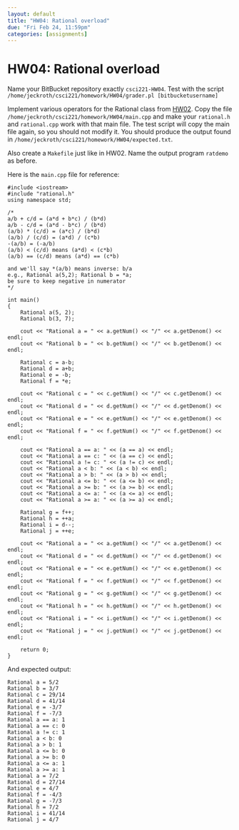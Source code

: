 ```yaml
---
layout: default
title: "HW04: Rational overload"
due: "Fri Feb 24, 11:59pm"
categories: [assignments]
---
```


# HW04: Rational overload

Name your BitBucket repository exactly `csci221-HW04`. Test with the script `/home/jeckroth/csci221/homework/HW04/grader.pl [bitbucketusername]`

Implement various operators for the Rational class from [HW02](/homework/HW02.html). Copy the file `/home/jeckroth/csci221/homework/HW04/main.cpp` and make your `rational.h` and `rational.cpp` work with that main file. The test script will copy the main file again, so you should not modify it. You should produce the output found in `/home/jeckroth/csci221/homework/HW04/expected.txt`.

Also create a `Makefile` just like in HW02. Name the output program `ratdemo` as before.

Here is the `main.cpp` file for reference:

```
#include <iostream>
#include "rational.h"
using namespace std;

/*
a/b + c/d = (a*d + b*c) / (b*d)
a/b - c/d = (a*d - b*c) / (b*d)
(a/b) * (c/d) = (a*c) / (b*d)
(a/b) / (c/d) = (a*d) / (c*b)
-(a/b) = (-a/b)
(a/b) < (c/d) means (a*d) < (c*b)
(a/b) == (c/d) means (a*d) == (c*b)

and we'll say *(a/b) means inverse: b/a
e.g., Rational a(5,2); Rational b = *a;
be sure to keep negative in numerator
*/

int main()
{
    Rational a(5, 2);
    Rational b(3, 7);

    cout << "Rational a = " << a.getNum() << "/" << a.getDenom() << endl;
    cout << "Rational b = " << b.getNum() << "/" << b.getDenom() << endl;

    Rational c = a-b;
    Rational d = a+b;
    Rational e = -b;
    Rational f = *e;

    cout << "Rational c = " << c.getNum() << "/" << c.getDenom() << endl;
    cout << "Rational d = " << d.getNum() << "/" << d.getDenom() << endl;
    cout << "Rational e = " << e.getNum() << "/" << e.getDenom() << endl;
    cout << "Rational f = " << f.getNum() << "/" << f.getDenom() << endl;

    cout << "Rational a == a: " << (a == a) << endl;
    cout << "Rational a == c: " << (a == c) << endl;
    cout << "Rational a != c: " << (a != c) << endl;
    cout << "Rational a < b: " << (a < b) << endl;
    cout << "Rational a > b: " << (a > b) << endl;
    cout << "Rational a <= b: " << (a <= b) << endl;
    cout << "Rational a >= b: " << (a >= b) << endl;
    cout << "Rational a <= a: " << (a <= a) << endl;
    cout << "Rational a >= a: " << (a >= a) << endl;

    Rational g = f++;
    Rational h = ++a;
    Rational i = d--;
    Rational j = ++e;

    cout << "Rational a = " << a.getNum() << "/" << a.getDenom() << endl;
    cout << "Rational d = " << d.getNum() << "/" << d.getDenom() << endl;
    cout << "Rational e = " << e.getNum() << "/" << e.getDenom() << endl;
    cout << "Rational f = " << f.getNum() << "/" << f.getDenom() << endl;
    cout << "Rational g = " << g.getNum() << "/" << g.getDenom() << endl;
    cout << "Rational h = " << h.getNum() << "/" << h.getDenom() << endl;
    cout << "Rational i = " << i.getNum() << "/" << i.getDenom() << endl;
    cout << "Rational j = " << j.getNum() << "/" << j.getDenom() << endl;

    return 0;
}
```

And expected output:

```
Rational a = 5/2
Rational b = 3/7
Rational c = 29/14
Rational d = 41/14
Rational e = -3/7
Rational f = -7/3
Rational a == a: 1
Rational a == c: 0
Rational a != c: 1
Rational a < b: 0
Rational a > b: 1
Rational a <= b: 0
Rational a >= b: 0
Rational a <= a: 1
Rational a >= a: 1
Rational a = 7/2
Rational d = 27/14
Rational e = 4/7
Rational f = -4/3
Rational g = -7/3
Rational h = 7/2
Rational i = 41/14
Rational j = 4/7
```

